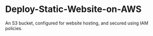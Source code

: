 # Deploy-Static-Website-on-AWS
An S3 bucket, configured for website hosting, and secured using IAM policies. 

